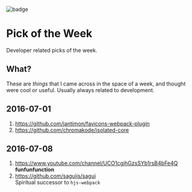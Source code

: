 ![badge](https://img.shields.io/badge/quality-experimental-lightgrey.svg?logoWidth=155)

# Pick of the Week

Developer related picks of the week.

## What?

These are _things_ that I came across in the space of a week, and thought were cool or useful. Usually always related to development.

## 2016-07-01

1. https://github.com/jantimon/favicons-webpack-plugin
2. https://github.com/chromakode/isolated-core

## 2016-07-08

1. https://www.youtube.com/channel/UCO1cgjhGzsSYb1rsB4bFe4Q  
   **funfunfunction**
2. https://github.com/saguijs/sagui  
   Spiritual successor to `hjs-webpack`
